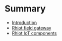 # Summary

* [Introduction](README.md)
* [Rhiot field gateway](rhiot_field_gateway.md)
* [Rhiot IoT components](rhiot_iot_components.md)

